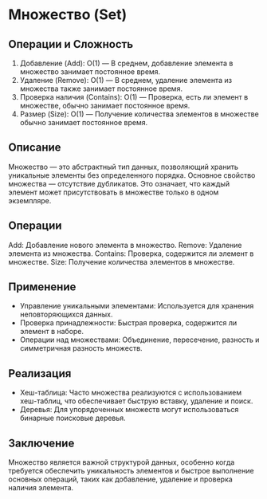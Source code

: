 # Множество (Set)

## Операции и Сложность

1. Добавление (Add): O(1) — В среднем, добавление элемента в множество
   занимает постоянное время.
1. Удаление (Remove): O(1) — В среднем, удаление элемента из множества также
   занимает постоянное время.
1. Проверка наличия (Contains): O(1) — Проверка, есть ли элемент в
   множестве, обычно занимает постоянное время.
1. Размер (Size): O(1) — Получение количества элементов в множестве обычно
   занимает постоянное время.

## Описание

Множество — это абстрактный тип данных, позволяющий хранить уникальные
элементы без определенного порядка. Основное свойство множества —
отсутствие дубликатов. Это означает, что каждый элемент может
присутствовать в множестве только в одном экземпляре.

## Операции

Add: Добавление нового элемента в множество.
Remove: Удаление элемента из множества.
Contains: Проверка, содержится ли элемент в множестве.
Size: Получение количества элементов в множестве.

## Применение

-   Управление уникальными элементами: Используется для хранения
    неповторяющихся данных.
-   Проверка принадлежности: Быстрая проверка, содержится ли элемент в наборе.
-   Операции над множествами: Объединение, пересечение, разность и
    симметричная разность множеств.

## Реализация

-   Хеш-таблица: Часто множества реализуются с использованием хеш-таблиц, что
    обеспечивает быструю вставку, удаление и поиск.
-   Деревья: Для упорядоченных множеств могут использоваться бинарные поисковые деревья.

## Заключение

Множество является важной структурой данных, особенно когда требуется обеспечить
уникальность элементов и быстрое выполнение основных операций, таких как
добавление, удаление и проверка наличия элемента.
